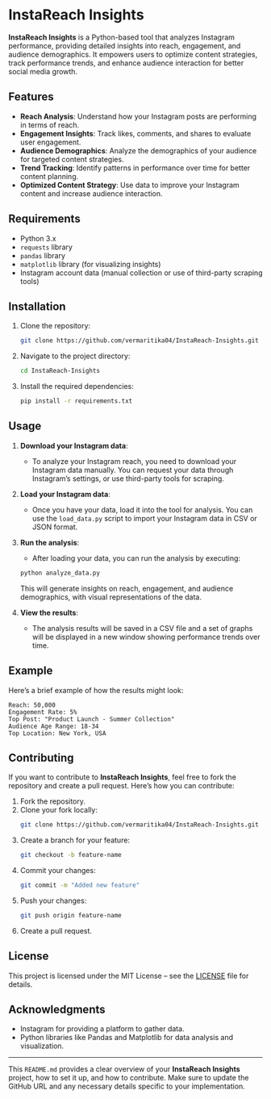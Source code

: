 
# InstaReach Insights

**InstaReach Insights** is a Python-based tool that analyzes Instagram performance, providing detailed insights into reach, engagement, and audience demographics. It empowers users to optimize content strategies, track performance trends, and enhance audience interaction for better social media growth.

## Features

- **Reach Analysis**: Understand how your Instagram posts are performing in terms of reach.
- **Engagement Insights**: Track likes, comments, and shares to evaluate user engagement.
- **Audience Demographics**: Analyze the demographics of your audience for targeted content strategies.
- **Trend Tracking**: Identify patterns in performance over time for better content planning.
- **Optimized Content Strategy**: Use data to improve your Instagram content and increase audience interaction.

## Requirements

- Python 3.x
- `requests` library
- `pandas` library
- `matplotlib` library (for visualizing insights)
- Instagram account data (manual collection or use of third-party scraping tools)

## Installation

1. Clone the repository:
   ```bash
   git clone https://github.com/vermaritika04/InstaReach-Insights.git
   ```

2. Navigate to the project directory:
   ```bash
   cd InstaReach-Insights
   ```

3. Install the required dependencies:
   ```bash
   pip install -r requirements.txt
   ```

## Usage

1. **Download your Instagram data**:
   - To analyze your Instagram reach, you need to download your Instagram data manually. You can request your data through Instagram’s settings, or use third-party tools for scraping.

2. **Load your Instagram data**:
   - Once you have your data, load it into the tool for analysis. You can use the `load_data.py` script to import your Instagram data in CSV or JSON format.

3. **Run the analysis**:
   - After loading your data, you can run the analysis by executing:
   ```bash
   python analyze_data.py
   ```
   This will generate insights on reach, engagement, and audience demographics, with visual representations of the data.

4. **View the results**:
   - The analysis results will be saved in a CSV file and a set of graphs will be displayed in a new window showing performance trends over time.

## Example

Here’s a brief example of how the results might look:

```
Reach: 50,000
Engagement Rate: 5%
Top Post: "Product Launch - Summer Collection"
Audience Age Range: 18-34
Top Location: New York, USA
```

## Contributing

If you want to contribute to **InstaReach Insights**, feel free to fork the repository and create a pull request. Here’s how you can contribute:

1. Fork the repository.
2. Clone your fork locally:
   ```bash
   git clone https://github.com/vermaritika04/InstaReach-Insights.git
   ```
3. Create a branch for your feature:
   ```bash
   git checkout -b feature-name
   ```
4. Commit your changes:
   ```bash
   git commit -m "Added new feature"
   ```
5. Push your changes:
   ```bash
   git push origin feature-name
   ```
6. Create a pull request.

## License

This project is licensed under the MIT License – see the [LICENSE](LICENSE) file for details.

## Acknowledgments

- Instagram for providing a platform to gather data.
- Python libraries like Pandas and Matplotlib for data analysis and visualization.

---

This `README.md` provides a clear overview of your **InstaReach Insights** project, how to set it up, and how to contribute. Make sure to update the GitHub URL and any necessary details specific to your implementation.
